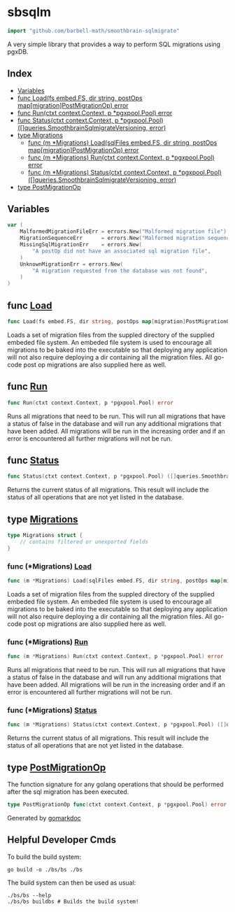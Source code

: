 <!-- gomarkdoc:embed:start -->

<!-- Code generated by gomarkdoc. DO NOT EDIT -->

# sbsqlm

```go
import "github.com/barbell-math/smoothbrain-sqlmigrate"
```

A very simple library that provides a way to perform SQL migrations using pgxDB.

## Index

- [Variables](<#variables>)
- [func Load\(fs embed.FS, dir string, postOps map\[migration\]PostMigrationOp\) error](<#Load>)
- [func Run\(ctxt context.Context, p \*pgxpool.Pool\) error](<#Run>)
- [func Status\(ctxt context.Context, p \*pgxpool.Pool\) \(\[\]queries.SmoothbrainSqlmigrateVersioning, error\)](<#Status>)
- [type Migrations](<#Migrations>)
  - [func \(m \*Migrations\) Load\(sqlFiles embed.FS, dir string, postOps map\[migration\]PostMigrationOp\) error](<#Migrations.Load>)
  - [func \(m \*Migrations\) Run\(ctxt context.Context, p \*pgxpool.Pool\) error](<#Migrations.Run>)
  - [func \(m \*Migrations\) Status\(ctxt context.Context, p \*pgxpool.Pool\) \(\[\]queries.SmoothbrainSqlmigrateVersioning, error\)](<#Migrations.Status>)
- [type PostMigrationOp](<#PostMigrationOp>)


## Variables

<a name="MalformedMigrationFileErr"></a>

```go
var (
    MalformedMigrationFileErr = errors.New("Malformed migration file")
    MigrationSequenceErr      = errors.New("Malformed migration sequence")
    MissingSqlMigrationErr    = errors.New(
        "A postOp did not have an associated sql migration file",
    )
    UnknownMigrationErr = errors.New(
        "A migration requested from the database was not found",
    )
)
```

<a name="Load"></a>
## func [Load](<https://github.com/barbell-math/smoothbrain-sqlmigrate/blob/main/sqlMigrate.go#L59>)

```go
func Load(fs embed.FS, dir string, postOps map[migration]PostMigrationOp) error
```

Loads a set of migration files from the suppled directory of the supplied embeded file system. An embeded file system is used to encourage all migrations to be baked into the executable so that deploying any application will not also require deploying a dir containing all the migration files. All go\-code post op migrations are also supplied here as well.

<a name="Run"></a>
## func [Run](<https://github.com/barbell-math/smoothbrain-sqlmigrate/blob/main/sqlMigrate.go#L76>)

```go
func Run(ctxt context.Context, p *pgxpool.Pool) error
```

Runs all migrations that need to be run. This will run all migrations that have a status of false in the database and will run any additional migrations that have been added. All migrations will be run in the increasing order and if an error is encountered all further migrations will not be run.

<a name="Status"></a>
## func [Status](<https://github.com/barbell-math/smoothbrain-sqlmigrate/blob/main/sqlMigrate.go#L65-L68>)

```go
func Status(ctxt context.Context, p *pgxpool.Pool) ([]queries.SmoothbrainSqlmigrateVersioning, error)
```

Returns the current status of all migrations. This result will include the status of all operations that are not yet listed in the database.

<a name="Migrations"></a>
## type [Migrations](<https://github.com/barbell-math/smoothbrain-sqlmigrate/blob/main/sqlMigrate.go#L30-L36>)



```go
type Migrations struct {
    // contains filtered or unexported fields
}
```

<a name="Migrations.Load"></a>
### func \(\*Migrations\) [Load](<https://github.com/barbell-math/smoothbrain-sqlmigrate/blob/main/sqlMigrate.go#L85-L89>)

```go
func (m *Migrations) Load(sqlFiles embed.FS, dir string, postOps map[migration]PostMigrationOp) error
```

Loads a set of migration files from the suppled directory of the supplied embeded file system. An embeded file system is used to encourage all migrations to be baked into the executable so that deploying any application will not also require deploying a dir containing all the migration files. All go\-code post op migrations are also supplied here as well.

<a name="Migrations.Run"></a>
### func \(\*Migrations\) [Run](<https://github.com/barbell-math/smoothbrain-sqlmigrate/blob/main/sqlMigrate.go#L177>)

```go
func (m *Migrations) Run(ctxt context.Context, p *pgxpool.Pool) error
```

Runs all migrations that need to be run. This will run all migrations that have a status of false in the database and will run any additional migrations that have been added. All migrations will be run in the increasing order and if an error is encountered all further migrations will not be run.

<a name="Migrations.Status"></a>
### func \(\*Migrations\) [Status](<https://github.com/barbell-math/smoothbrain-sqlmigrate/blob/main/sqlMigrate.go#L140-L143>)

```go
func (m *Migrations) Status(ctxt context.Context, p *pgxpool.Pool) ([]queries.SmoothbrainSqlmigrateVersioning, error)
```

Returns the current status of all migrations. This result will include the status of all operations that are not yet listed in the database.

<a name="PostMigrationOp"></a>
## type [PostMigrationOp](<https://github.com/barbell-math/smoothbrain-sqlmigrate/blob/main/sqlMigrate.go#L28>)

The function signature for any golang operations that should be performed after the sql migration has been executed.

```go
type PostMigrationOp func(ctxt context.Context, p *pgxpool.Pool) error
```

Generated by [gomarkdoc](<https://github.com/princjef/gomarkdoc>)


<!-- gomarkdoc:embed:end -->

## Helpful Developer Cmds

To build the build system:

```
go build -o ./bs/bs ./bs
```

The build system can then be used as usual:

```
./bs/bs --help
./bs/bs buildbs # Builds the build system!
```
